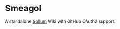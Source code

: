 # Smeagol

A standalone [Gollum](https://github.com/gollum/gollum) Wiki with GitHub OAuth2 support.
